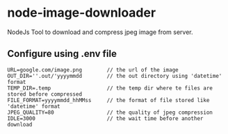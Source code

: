 # node-image-downloader
NodeJs Tool to download and compress jpeg image from server.


## Configure using .env file
```
URL=google.com/image.png        // the url of the image
OUT_DIR=''.out/'yyyymmdd        // the out directory using 'datetime' format 
TEMP_DIR=.temp                  // the temp dir where te files are stored before compressed
FILE_FORMAT=yyyymmdd_hhMMss     // the format of file stored like 'datetime' format
JPEG_QUALITY=80                 // the quality of jpeg compression
IDLE=3000                       // the wait time before another download
```